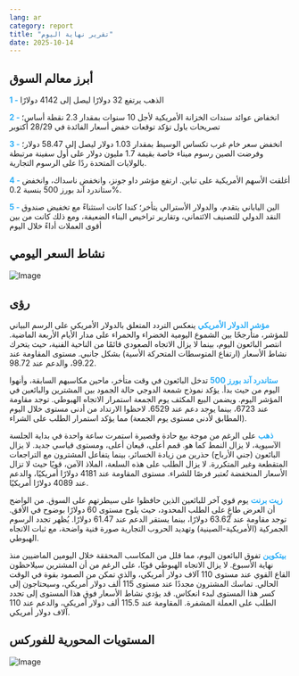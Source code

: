 ```yaml
---
lang: ar
category: report
title: "تقرير نهاية اليوم"
date: 2025-10-14
---
```



<h2>أبرز معالم السوق</h2>
<strong style="color: #2caef7;">1 - </strong> الذهب يرتفع 32 دولارًا ليصل إلى 4142 دولارًا

<strong style="color: #2caef7;">2 - </strong> انخفاض عوائد سندات الخزانة الأمريكية لأجل 10 سنوات بمقدار 2.3 نقطة أساس؛ تصريحات باول تؤكد توقعات خفض أسعار الفائدة في 28/29 أكتوبر

<strong style="color: #2caef7;">3 - </strong> انخفض سعر خام غرب تكساس الوسيط بمقدار 1.03 دولار ليصل إلى 58.47 دولار؛ وفرضت الصين رسوم ميناء خاصة بقيمة 1.7 مليون دولار على أول سفينة مرتبطة بالولايات المتحدة ردًا على الرسوم التجارية.

<strong style="color: #2caef7;">4 - </strong> أغلقت الأسهم الأمريكية على تباين. ارتفع مؤشر داو جونز، وانخفض ناسداك، وانخفض ستاندرد آند بورز 500 بنسبة 0.2%.

<strong style="color: #2caef7;">5 - </strong> الين الياباني يتقدم، والدولار الأسترالي يتأخر؛ كندا كانت استثناءً مع تخفيض صندوق النقد الدولي للتصنيف الائتماني، وتقارير تراخيص البناء الضعيفة، ومع ذلك كانت من بين أقوى العملات أداءً خلال اليوم



<h2>نشاط السعر اليومي</h2>
<img src="https://markleighedu.github.io/img/Oct-2025/14-Oct-2025/price.jpg" alt="Image"/>

<h2>رؤى</h2>
<strong style="color: #2caef7;">مؤشر الدولار الأمريكي</strong> ينعكس التردد المتعلق بالدولار الأمريكي على الرسم البياني للمؤشر، متأرجحًا بين الشموع اليومية الخضراء والحمراء على مدار الأيام الأربعة الماضية. انتصر البائعون اليوم، بينما لا يزال الاتجاه الصعودي قائمًا من الناحية الفنية، حيث يتحرك نشاط الأسعار (ارتفاع المتوسطات المتحركة الأسية) بشكل جانبي. مستوى المقاومة عند 99.22، والدعم عند 98.72.

<strong style="color: #2caef7;">ستاندرد آند بورز 500</strong> تدخل البائعون في وقت متأخر، ماحين مكاسبهم السابقة، وأنهوا اليوم من حيث بدأ. يؤكد نموذج شمعة الدوجي حالة الجمود بين المشترين والبائعين في المؤشر اليوم. ويضمن البيع المكثف يوم الجمعة استمرار الاتجاه الهبوطي. توجد مقاومة عند 6723، بينما يوجد دعم عند 6529. لاحظوا الارتداد من أدنى مستوى خلال اليوم (المطابق لأدنى مستوى يوم الجمعة) مما يؤكد استمرار الطلب على الشراء.

<strong style="color: #2caef7;">ذهب</strong> على الرغم من موجة بيع حادة وقصيرة استمرت ساعة واحدة في بداية الجلسة الآسيوية، لا يزال النمط كما هو. قمم أعلى، قيعان أعلى، ومستوى قياسي جديد. لا يزال البائعون (جني الأرباح) حذرين من زيادة الخسائر، بينما يتفاعل المشترون مع التراجعات المتقطعة وغير المتكررة. لا يزال الطلب على هذه السلعة، الملاذ الآمن، قويًا حيث لا تزال الأسعار المنخفضة تُعتبر فرصًا للشراء. مستوى المقاومة عند 4181 دولارًا أمريكيًا، والدعم عند 4089 دولارًا أمريكيًا.

<strong style="color: #2caef7;">زيت برنت</strong> يوم قوي آخر للبائعين الذين حافظوا على سيطرتهم على السوق. من الواضح أن العرض طاغٍ على الطلب المحدود، حيث يلوح مستوى 60 دولارًا بوضوح في الأفق. توجد مقاومة عند 63.62 دولارًا، بينما يستقر الدعم عند 61.47 دولارًا. يُظهر تجدد الرسوم الجمركية (الأمريكية-الصينية) وتهديد الحروب التجارية صورة فنية واضحة، مع ثبات الاتجاه الهبوطي.

<strong style="color: #2caef7;">بيتكوين</strong> تفوق البائعون اليوم، مما قلل من المكاسب المحققة خلال اليومين الماضيين منذ نهاية الأسبوع. لا يزال الاتجاه الهبوطي قويًا، على الرغم من أن المشترين سيلاحظون القاع القوي عند مستوى 110 آلاف دولار أمريكي، والذي تمكن من الصمود بقوة في الوقت الحالي. تماسك المشترون مجددًا عند مستوى 115 ألف دولار أمريكي، وسيحتاجون إلى كسر هذا المستوى لبدء انعكاس. قد يؤدي نشاط الأسعار فوق هذا المستوى إلى تجدد الطلب على العملة المشفرة. المقاومة عند 115.5 ألف دولار أمريكي، والدعم عند 110 آلاف دولار أمريكي.



<h2>المستويات المحورية للفوركس</h2>
<img src="https://markleighedu.github.io/img/Oct-2025/14-Oct-2025/pivot.jpg" alt="Image"/>